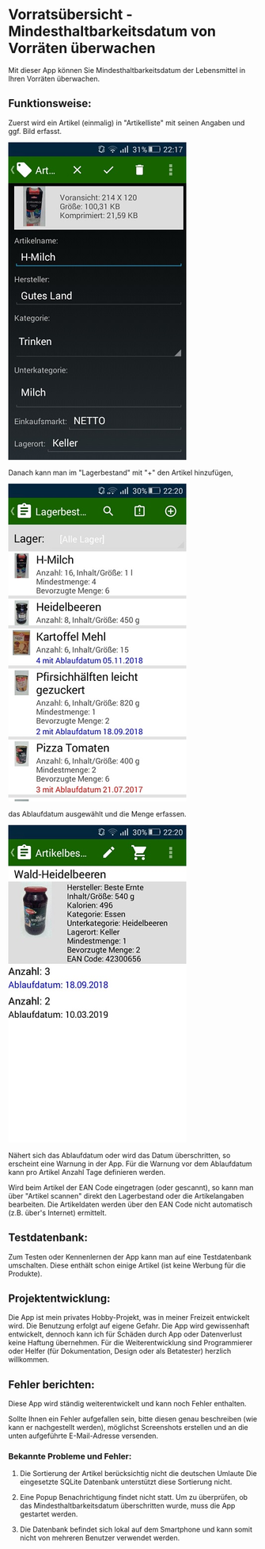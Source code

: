 ﻿
# Vorratsübersicht - Mindesthaltbarkeitsdatum von Vorräten überwachen

Mit dieser App können Sie Mindesthaltbarkeitsdatum der Lebensmittel in Ihren Vorräten überwachen.

## Funktionsweise:

Zuerst wird ein Artikel (einmalig) in "Artikelliste" mit seinen Angaben und ggf. Bild erfasst.

![](Screenshots/Screenshot_003.jpeg)

Danach kann man im "Lagerbestand" mit "+" den Artikel hinzufügen,

![](Screenshots/Screenshot_005.jpeg)

das Ablaufdatum ausgewählt und die Menge erfassen.

![](Screenshots/Screenshot_006.jpeg)

Nähert sich das Ablaufdatum oder wird das Datum überschritten, so erscheint eine Warnung in der App.
Für die Warnung vor dem Ablaufdatum kann pro Artikel Anzahl Tage definieren werden.

Wird beim Artikel der EAN Code eingetragen (oder gescannt),
so kann man über "Artikel scannen" direkt den Lagerbestand oder die Artikelangaben bearbeiten.
Die Artikeldaten werden über den EAN Code nicht automatisch (z.B. über's Internet) ermittelt.

## Testdatenbank:

Zum Testen oder Kennenlernen der App kann man auf eine Testdatenbank umschalten.
Diese enthält schon einige Artikel (ist keine Werbung für die Produkte).

## Projektentwicklung:

Die App ist mein privates Hobby-Projekt, was in meiner Freizeit entwickelt wird.
Die Benutzung erfolgt auf eigene Gefahr. Die App wird gewissenhaft entwickelt, 
dennoch kann ich für Schäden durch App oder Datenverlust keine Haftung übernehmen.
Für die Weiterentwicklung sind Programmierer oder Helfer (für Dokumentation,
Design oder als Betatester) herzlich willkommen.

## Fehler berichten:

Diese App wird ständig weiterentwickelt und kann noch Fehler enthalten.

Sollte Ihnen ein Fehler aufgefallen sein, bitte diesen genau beschreiben 
(wie kann er nachgestellt werden), möglichst Screenshots erstellen und an die 
unten aufgeführte E-Mail-Adresse versenden.


### Bekannte Probleme und Fehler:

1. Die Sortierung der Artikel berücksichtig nicht die deutschen Umlaute 
Die eingesetzte SQLite Datenbank unterstützt diese Sortierung nicht.

2. Eine Popup Benachrichtigung findet nicht statt. 
Um zu überprüfen, ob das Mindesthaltbarkeitsdatum
überschritten wurde, muss die App gestartet werden.

3. Die Datenbank befindet sich lokal auf dem Smartphone
und kann somit nicht von mehreren Benutzer verwendet werden.
